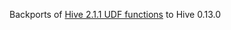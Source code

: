 Backports of [Hive 2.1.1 UDF functions](https://cwiki.apache.org/confluence/display/Hive/LanguageManual+UDF) to Hive 0.13.0
